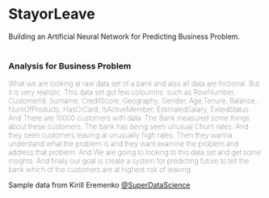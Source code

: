 # StayorLeave   
Building an Artificial Neural Network for Predicting Business Problem.
<br></br>

### Analysis for Business Problem
<p style="font-weight:100">
What we are looking at raw data set of a bank and also all data are frictional. But it is very realistic. This data set got few coloumns. such as RowNumber, CustomerId, Surname, CreditScore, Geography, Gender, Age,Tenure, Balance, NumOfProducts, HasCrCard, IsActiveMember,  EstimatedSalary, ExitedStatus. And There are 10000 customers with data. The Bank measured some things about these customers. The bank has being seen unusual Churn rates. And they seen customers leaving at unusually high rates. Then they wanna understand what the problem is and they want examine the problem and address that problem. And We are going to looking to this data set and get some insights. And finaly our goal is create a system for predicting future to tell the bank which of the customers are at highest risk of leaving.  
</p>

Sample data from Kirill Eremenko
[@SuperDataScience](https://www.superdatascience.com/deep-learning/)


